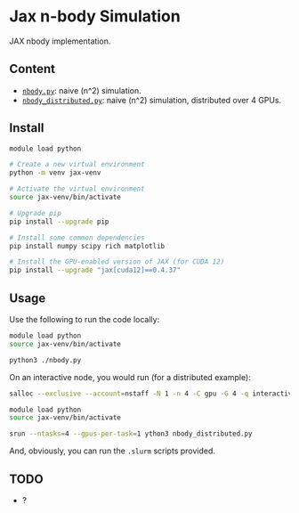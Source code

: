 # Jax n-body Simulation

JAX nbody implementation.

## Content

* [`nbody.py`](./nbody.py): naive (n^2) simulation.
* [`nbody_distributed.py`](./nbody_distributed.py): naive (n^2) simulation, distributed over 4 GPUs.

## Install

```sh
module load python

# Create a new virtual environment
python -m venv jax-venv

# Activate the virtual environment
source jax-venv/bin/activate

# Upgrade pip
pip install --upgrade pip

# Install some common dependencies
pip install numpy scipy rich matplotlib

# Install the GPU-enabled version of JAX (for CUDA 12)
pip install --upgrade "jax[cuda12]==0.4.37"
```

## Usage

Use the following to run the code locally:

```sh
module load python
source jax-venv/bin/activate

python3 ./nbody.py
```

On an interactive node, you would run (for a distributed example):

```sh
salloc --exclusive --account=nstaff -N 1 -n 4 -C gpu -G 4 -q interactive --gpus-per-task=1 -t 01:00:00

module load python
source jax-venv/bin/activate

srun --ntasks=4 --gpus-per-task=1 ython3 nbody_distributed.py
```

And, obviously, you can run the `.slurm` scripts provided.

## TODO

* ?

